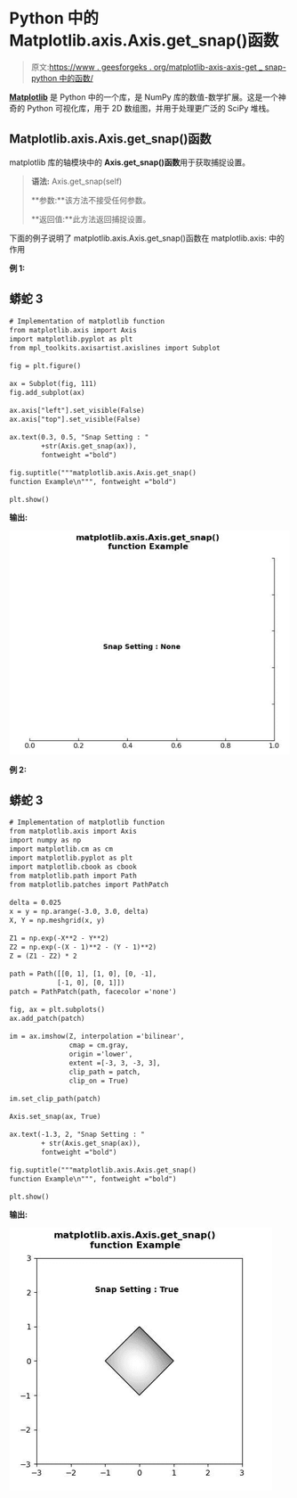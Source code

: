 # Python 中的 Matplotlib.axis.Axis.get_snap()函数

> 原文:[https://www . geesforgeks . org/matplotlib-axis-axis-get _ snap-python 中的函数/](https://www.geeksforgeeks.org/matplotlib-axis-axis-get_snap-function-in-python/)

[**Matplotlib**](https://www.geeksforgeeks.org/python-introduction-matplotlib/) 是 Python 中的一个库，是 NumPy 库的数值-数学扩展。这是一个神奇的 Python 可视化库，用于 2D 数组图，并用于处理更广泛的 SciPy 堆栈。

## Matplotlib.axis.Axis.get_snap()函数

matplotlib 库的轴模块中的 **Axis.get_snap()函数**用于获取捕捉设置。

> **语法:** Axis.get_snap(self)
> 
> **参数:**该方法不接受任何参数。
> 
> **返回值:**此方法返回捕捉设置。

下面的例子说明了 matplotlib.axis.Axis.get_snap()函数在 matplotlib.axis:
中的作用

**例 1:**

## 蟒蛇 3

```
# Implementation of matplotlib function
from matplotlib.axis import Axis
import matplotlib.pyplot as plt  
from mpl_toolkits.axisartist.axislines import Subplot  

fig = plt.figure()  

ax = Subplot(fig, 111)  
fig.add_subplot(ax)  

ax.axis["left"].set_visible(False)  
ax.axis["top"].set_visible(False)  

ax.text(0.3, 0.5, "Snap Setting : "
        +str(Axis.get_snap(ax)),   
        fontweight ="bold") 

fig.suptitle("""matplotlib.axis.Axis.get_snap()
function Example\n""", fontweight ="bold")  

plt.show()
```

**输出:**

![](img/155bc954f475d02b93e08f7b5b655122.png)

**例 2:**

## 蟒蛇 3

```
# Implementation of matplotlib function
from matplotlib.axis import Axis
import numpy as np  
import matplotlib.cm as cm  
import matplotlib.pyplot as plt  
import matplotlib.cbook as cbook  
from matplotlib.path import Path  
from matplotlib.patches import PathPatch  

delta = 0.025
x = y = np.arange(-3.0, 3.0, delta)  
X, Y = np.meshgrid(x, y)  

Z1 = np.exp(-X**2 - Y**2)  
Z2 = np.exp(-(X - 1)**2 - (Y - 1)**2)  
Z = (Z1 - Z2) * 2

path = Path([[0, 1], [1, 0], [0, -1],   
            [-1, 0], [0, 1]])  
patch = PathPatch(path, facecolor ='none')  

fig, ax = plt.subplots()  
ax.add_patch(patch)  

im = ax.imshow(Z, interpolation ='bilinear',  
               cmap = cm.gray,  
               origin ='lower',  
               extent =[-3, 3, -3, 3],  
               clip_path = patch,   
               clip_on = True)  

im.set_clip_path(patch)  

Axis.set_snap(ax, True)  

ax.text(-1.3, 2, "Snap Setting : "
        + str(Axis.get_snap(ax)),  
        fontweight ="bold") 

fig.suptitle("""matplotlib.axis.Axis.get_snap()
function Example\n""", fontweight ="bold")  

plt.show()
```

**输出:**

![](img/bfd80109c5c7e01daf397cef94cc4440.png)